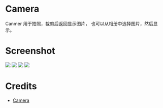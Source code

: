 # Camera
Canmer 用于拍照，裁剪后返回显示图片， 也可以从相册中选择图片，然后显示。

# Screenshot
![](https://github.com/crybobo/Camera/blob/master/screenshot2/img11.png )
![](https://github.com/crybobo/Camera/blob/master/screenshot2/img12.png)
![](https://github.com/crybobo/Camera/blob/master/screenshot2/img13.png)
![](https://github.com/crybobo/Camera/blob/master/screenshot2/img14.png)


# Credits
- [Camera](https://github.com/crybobo/Camera)

